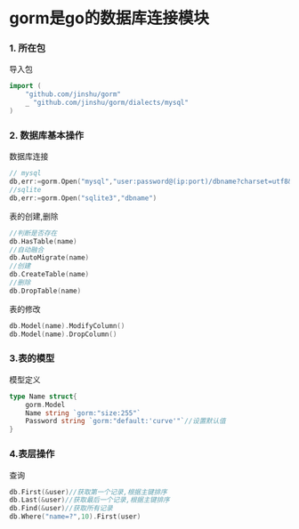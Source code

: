 # gorm是go的数据库连接模块

### 1. 所在包
导入包

```go
import (
    "github.com/jinshu/gorm"
    _ "github.com/jinshu/gorm/dialects/mysql"
)
```
### 2. 数据库基本操作

数据库连接
```go
// mysql
db,err:=gorm.Open("mysql","user:password@(ip:port)/dbname?charset=utf8&parseTime=True)
//sqlite
db,err:=gorm.Open("sqlite3","dbname")
```
表的创建,删除
```go
//判断是否存在
db.HasTable(name)
//自动融合
db.AutoMigrate(name)
//创建
db.CreateTable(name)
//删除
db.DropTable(name)
```
表的修改
```go
db.Model(name).ModifyColumn()
db.Model(name).DropColumn()
```

### 3.表的模型
模型定义
```go
type Name struct{
    gorm.Model
    Name string `gorm:"size:255"`
    Password string `gorm:"default:'curve'"`//设置默认值
}
```

### 4.表层操作
查询
```go
db.First(&user)//获取第一个记录,根据主键排序
db.Last(&user)//获取最后一个记录,根据主键排序
db.Find(&user)//获取所有记录
db.Where("name=?",10).First(user)
```